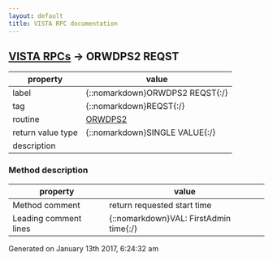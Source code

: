 ```yaml
---
layout: default
title: VISTA RPC documentation
---
```




## [VISTA RPCs](TableOfContent.md) &#8594; ORWDPS2 REQST 

 property | value 
--- | --- 
 label | {::nomarkdown}ORWDPS2 REQST{:/}
 tag | {::nomarkdown}REQST{:/}
 routine | [ORWDPS2](http://code.osehra.org/dox/Routine_ORWDPS2_source.html)
 return value type | {::nomarkdown}SINGLE VALUE{:/}
 description | 


### Method description

 property | value 
 --- | --- 
 Method comment | return requested start time
 Leading comment lines | {::nomarkdown}VAL: FirstAdmin time{:/}




 Generated on January 13th 2017, 6:24:32 am